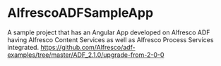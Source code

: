 # AlfrescoADFSampleApp
A sample project that has an Angular App developed on Alfresco ADF having Alfresco Content Services as well as Alfresco Process Services integrated.
https://github.com/Alfresco/adf-examples/tree/master/ADF_2.1.0/upgrade-from-2-0-0

